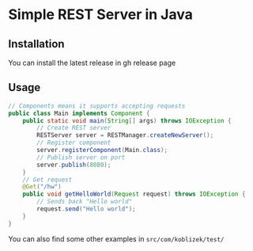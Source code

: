 # Simple REST Server in Java
## Installation  
You can install the latest release in gh release page
## Usage  
```java
// Components means it supports accepting requests
public class Main implements Component {
    public static void main(String[] args) throws IOException {
        // Create REST server
        RESTServer server = RESTManager.createNewServer();
        // Register component
        server.registerComponent(Main.class);
        // Publish server on port
        server.publish(8080);
    }
    // Get request
    @Get("/hw")
    public void getHelloWorld(Request request) throws IOException {
        // Sends back "Hello world"
        request.send("Hello world");
    }
}
```
You can also find some other examples in `src/com/koblizek/test/`
